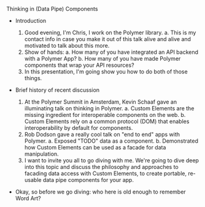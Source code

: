 Thinking in (Data Pipe) Components

  - Introduction
    1. Good evening, I'm Chris, I work on the Polymer library.
      a. This is my contact info in case you make it out of this talk alive and
         alive and motivated to talk about this more.
    2. Show of hands:
      a. How many of you have integrated an API backend with a Polymer App?
      b. How many of you have made Polymer components that wrap your API resources?
    3. In this presentation, I'm going show you how to do both of those things.

  - Brief history of recent discussion
    1. At the Polymer Summit in Amsterdam, Kevin Schaaf gave an illuminating talk
       on thinking in Polymer.
      a. Custom Elements are the missing ingredient for interoperable components
         on the web.
      b. Custom Elements rely on a common protocol (DOM) that enables
         interoperability by default for components.
    2. Rob Dodson gave a really cool talk on "end to end" apps with Polymer.
      a. Exposed "TODO" data as a component.
      b. Demonstrated how Custom Elements can be used as a facade for data
         manipulation.
    3. I want to invite you all to go diving with me. We're going to dive deep
       into this topic and discuss the philosophy and approaches to facading
       data access with Custom Elements, to create portable, re-usable data
       pipe components for your app.

  - Okay, so before we go diving: who here is old enough to remember Word Art?
